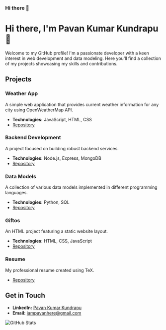 ### Hi there 👋
# Hi there, I'm Pavan Kumar Kundrapu 👋

Welcome to my GitHub profile! I'm a passionate developer with a keen interest in web development and data modeling. Here you'll find a collection of my projects showcasing my skills and contributions.

## Projects

### Weather App
A simple web application that provides current weather information for any city using OpenWeatherMap API.

- **Technologies:** JavaScript, HTML, CSS
- [Repository](https://github.com/Pavankundrapu/weather-app)

### Backend Development
A project focused on building robust backend services.

- **Technologies:** Node.js, Express, MongoDB
- [Repository](https://github.com/Pavankundrapu/backend-development)

### Data Models
A collection of various data models implemented in different programming languages.

- **Technologies:** Python, SQL
- [Repository](https://github.com/Pavankundrapu/data-models)

### Giftos
An HTML project featuring a static website layout.

- **Technologies:** HTML, CSS, JavaScript
- [Repository](https://github.com/Pavankundrapu/giftos)

### Resume
My professional resume created using TeX.

- [Repository](https://github.com/Pavankundrapu/resume)

## Get in Touch
- **LinkedIn:** [Pavan Kumar Kundrapu](https://www.linkedin.com/in/pavan-kumar-3b8a05249/)
- **Email:** [iampavanhere@gmail.com](mailto:iampavanhere@gmail.com)



![GitHub Stats](https://github-readme-stats.vercel.app/api?username=Pavankundrapu&show_icons=true&theme=radical)


<!--
**Pavankundrapu/Pavankundrapu** is a ✨ _special_ ✨ repository because its `README.md` (this file) appears on your GitHub profile.

Here are some ideas to get you started:

- 🔭 I’m currently working on ...
- 🌱 I’m currently learning ...
- 👯 I’m looking to collaborate on ...
- 🤔 I’m looking for help with ...
- 💬 Ask me about ...
- 📫 How to reach me: ...
- 😄 Pronouns: ...
- ⚡ Fun fact: ...
-->
